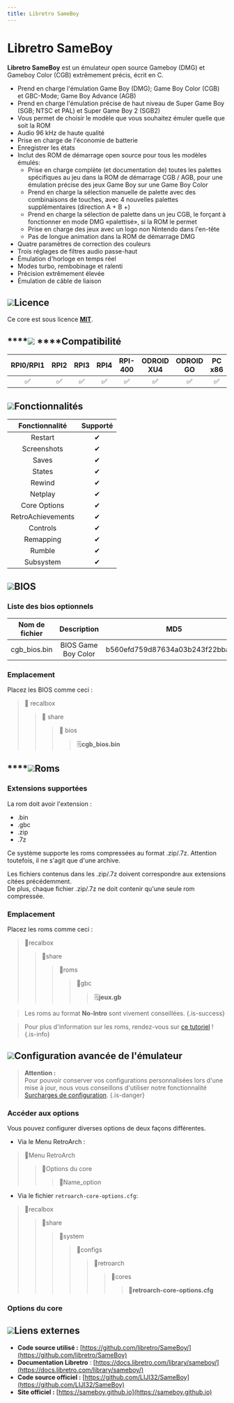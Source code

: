 ```yaml
---
title: Libretro SameBoy
---
```


# Libretro SameBoy

**Libretro SameBoy** est un émulateur open source Gameboy \(DMG\) et Gameboy Color \(CGB\) extrêmement précis, écrit en C.

* Prend en charge l'émulation Game Boy \(DMG\); Game Boy Color \(CGB\) et GBC-Mode; Game Boy Advance \(AGB\)
* Prend en charge l'émulation précise de haut niveau de Super Game Boy \(SGB; NTSC et PAL\) et Super Game Boy 2 \(SGB2\)
* Vous permet de choisir le modèle que vous souhaitez émuler quelle que soit la ROM
* Audio 96 kHz de haute qualité
* Prise en charge de l'économie de batterie
* Enregistrer les états
* Inclut des ROM de démarrage open source pour tous les modèles émulés:
  * Prise en charge complète \(et documentation de\) toutes les palettes spécifiques au jeu dans la ROM de démarrage CGB / AGB, pour une émulation précise des jeux Game Boy sur une Game Boy Color
  * Prend en charge la sélection manuelle de palette avec des combinaisons de touches, avec 4 nouvelles palettes supplémentaires \(direction A + B +\)
  * Prend en charge la sélection de palette dans un jeu CGB, le forçant à fonctionner en mode DMG «palettisé», si la ROM le permet
  * Prise en charge des jeux avec un logo non Nintendo dans l'en-tête
  * Pas de longue animation dans la ROM de démarrage DMG
* Quatre paramètres de correction des couleurs
* Trois réglages de filtres audio passe-haut
* Émulation d'horloge en temps réel
* Modes turbo, rembobinage et ralenti
* Précision extrêmement élevée
* Émulation de câble de liaison

## ![](./gerald-g-parchment-background-or-border-5.svg)Licence

Ce core est sous licence [**MIT**](https://github.com/libretro/SameBoy/blob/master/LICENSE).

## \*\*\*\*![](./compatibility.png) ****Compatibilité

| RPI0/RPI1 | RPI2 | RPI3 | RPI4 | RPI-400 | ODROID XU4 | ODROID GO | PC x86 | PC X86\_64 |
| :---: | :---: | :---: | :---: | :---: | :---: | :---: | :---: | :---: |
| ✅ | ✅ | ✅ | ✅ | ✅ | ✅ | ✅ | ✅ | ✅ |

## ![](./cogwheel-145804_640.png)Fonctionnalités

| **Fonctionnalité** | Supporté |
| :---: | :---: |
| Restart | ✔ |
| Screenshots | ✔ |
| Saves | ✔ |
| States | ✔ |
| Rewind | ✔ |
| Netplay | ✔ |
| Core Options | ✔ |
| RetroAchievements | ✔ |
| Controls | ✔ |
| Remapping | ✔ |
| Rumble | ✔ |
| Subsystem | ✔ |

## ![](./tqfp32.svg)BIOS

### Liste des bios optionnels

| **Nom de fichier** | Description | MD5 | Fourni |
| :---: | :---: | :---: | :---: |
| cgb\_bios.bin | BIOS Game Boy Color | b560efd759d87634a03b243f22bba27a | ❌ |

### Emplacement

Placez les BIOS comme ceci :

> 📁 recalbox
>
> > 📁 share
> >
> > > 📁 bios
> > >
> > > > 🗒**cgb\_bios.bin**

## \*\*\*\*![](./rom-30098_640.png)**Roms**

### **Extensions supportées**

La rom doit avoir l'extension :

* .bin
* .gbc
* .zip
* .7z

Ce système supporte les roms compressées au format .zip/.7z. Attention toutefois, il ne s'agit que d'une archive.

Les fichiers contenus dans les .zip/.7z doivent correspondre aux extensions citées précédemment.  
De plus, chaque fichier .zip/.7z ne doit contenir qu'une seule rom compressée.

### **Emplacement**

Placez les roms comme ceci : 

> 📁recalbox
>
> > 📁share
> >
> > > 📁roms
> > >
> > > > 📁gbc
> > > >
> > > > > 🗒**jeux.gb**


>Les roms au format **No-Intro** sont vivement conseillées.
{.is-success}


>Pour plus d'information sur les roms, rendez-vous sur [ce tutoriel](/fr/tutoriels/jeux/generalite/les-roms-et-les-isos) !
{.is-info}

## ![](./hammer-28636_640.png)Configuration avancée de l'émulateur


>**Attention :**  
>Pour pouvoir conserver vos configurations personnalisées lors d'une mise à jour, nous vous conseillons d'utiliser notre fonctionnalité [Surcharges de configuration](/fr/usage-avance/surcharge-de-configuration).
{.is-danger}

### Accéder aux options

Vous pouvez configurer diverses options de deux façons différentes.

* Via le Menu RetroArch :

> 📁Menu RetroArch
>
> > 📁Options du core
> >
> > > 🧩Name\_option

* Via le fichier `retroarch-core-options.cfg`:

> 📁recalbox
>
> > 📁share
> >
> > > 📁system
> > >
> > > > 📁configs
> > > >
> > > > > 📁retroarch
> > > > >
> > > > > > 📁cores
> > > > > >
> > > > > > > 🧩**retroarch-core-options.cfg**

### Options du core

## ![](./kisspng-web-development-world-wide-web-computer-icons-webs-world-wide-web-icon-png-5ab05c24477216.4540070115215073642927.png)**Liens externes**

* **Code source utilisé :** [https://github.com/libretro/SameBoy/](https://github.com/libretro/SameBoy)
* **Documentation Libretro** : [https://docs.libretro.com/library/sameboy/](https://docs.libretro.com/library/sameboy/)
* **Code source officiel :** [https://github.com/LIJI32/SameBoy](https://github.com/LIJI32/SameBoy)
* **Site officiel :** [https://sameboy.github.io](https://sameboy.github.io)

